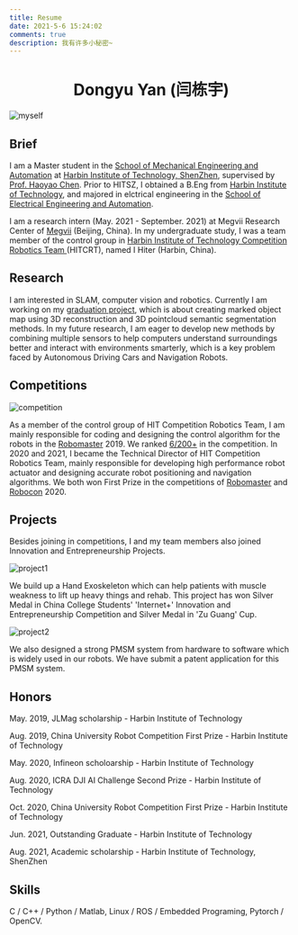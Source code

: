 ```yaml
---
title: Resume
date: 2021-5-6 15:24:02
comments: true
description: 我有许多小秘密~
---
```


<h1 align = "center">Dongyu Yan (闫栋宇)</h1>

![myself](/images/system/self.jpg)

## Brief

I am a Master student in the [School of Mechanical Engineering and Automation](http://smea.hitsz.edu.cn/index.htm) at [Harbin Institute of Technology, ShenZhen](http://www.hitsz.edu.cn/), supervised by [Prof. Haoyao Chen](http://faculty.hitsz.edu.cn/chenhaoyao). Prior to HITSZ, I obtained a B.Eng from [Harbin Institute of Technology](http://www.hit.edu.cn/), and majored in  elctrical engineering in the [School of Electrical Engineering and Automation](http://hitee.hit.edu.cn/).

I am a research intern (May. 2021 - September. 2021) at Megvii Research Center of [Megvii](https://megvii.com/) (Beijing, China). In my undergraduate study, I was a team member of the control group in [Harbin Institute of Technology Competition Robotics Team ](https://baike.baidu.com/item/%E5%93%88%E5%B0%94%E6%BB%A8%E5%B7%A5%E4%B8%9A%E5%A4%A7%E5%AD%A6%E7%AB%9E%E6%8A%80%E6%9C%BA%E5%99%A8%E4%BA%BA%E9%98%9F) (HITCRT), named I Hiter (Harbin, China).

## Research

I am interested in SLAM, computer vision and robotics. Currently I am working on my [graduation project](https://github.com/StarRealMan/SSVIO), which is about creating marked object map using 3D reconstruction and 3D pointcloud semantic segmentation methods. In my future research, I am eager to develop new methods by combining multiple sensors to help computers understand surroundings better and interact with environments smarterly, which is a key problem faced by Autonomous Driving Cars and Navigation Robots.

## Competitions

![competition](/images/system/robomaster.jpeg)

As a member of the control group of HIT Competition Robotics Team, I am mainly responsible for coding and designing the control algorithm for the robots in the [Robomaster](https://www.robomaster.com/en-US) 2019. We ranked [6/200+](https://www.robomaster.com/en-US/resource/pages/announcement/1035) in the competition.
In 2020 and 2021, I became the Technical Director of HIT Competition Robotics Team, mainly responsible for developing high performance robot actuator and designing accurate robot positioning and navigation algorithms. We both won First Prize in the competitions of [Robomaster](https://www.robomaster.com/en-US) and [Robocon](http://www.robocon2021.com/) 2020.

## Projects

Besides joining in competitions, I and my team members also joined Innovation and Entrepreneurship Projects.

![project1](/images/system/project1.jpg)

We build up a Hand Exoskeleton which can help patients with muscle weakness to lift up heavy things and rehab.
This project has won Silver Medal in China College Students' 'Internet+' Innovation and Entrepreneurship Competition and Silver Medal in 'Zu Guang' Cup.

![project2](/images/system/projects.png)

We also designed a strong PMSM system from hardware to software which is widely used in our robots.
We have submit a patent application for this PMSM system.

## Honors

May. 2019, JLMag scholarship - Harbin Institute of Technology

Aug. 2019, China University Robot Competition First Prize - Harbin Institute of Technology

May. 2020, Infineon scholoarship - Harbin Institute of Technology

Aug. 2020, ICRA DJI AI Challenge Second Prize - Harbin Institute of Technology

Oct. 2020, China University Robot Competition First Prize - Harbin Institute of Technology

Jun. 2021, Outstanding Graduate - Harbin Institute of Technology

Aug. 2021, Academic scholarship - Harbin Institute of Technology, ShenZhen

## Skills

C / C++ / Python / Matlab, Linux / ROS / Embedded Programing, Pytorch / OpenCV.
